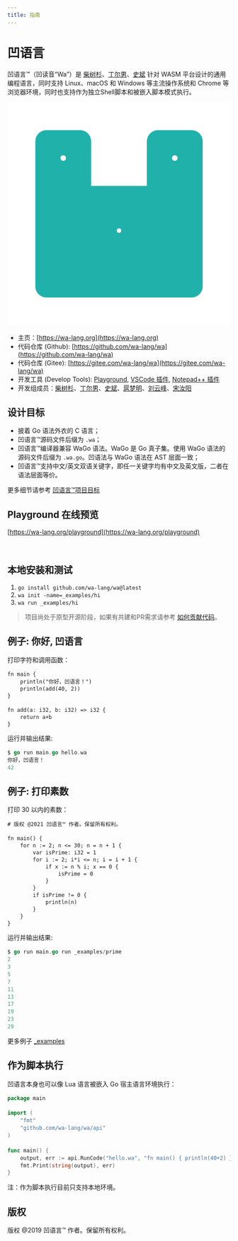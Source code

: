 ```yaml
---
title: 指南
---
```


# 凹语言

凹语言™（凹读音“Wa”）是 [柴树杉](https://github.com/chai2010)、[丁尔男](https://github.com/3dgen)、[史斌](https://github.com/benshi001) 针对 WASM 平台设计的通用编程语言，同时支持 Linux、macOS 和 Windows 等主流操作系统和 Chrome 等浏览器环境，同时也支持作为独立Shell脚本和被嵌入脚本模式执行。

![](/logo-shadow.svg)

- 主页：[https://wa-lang.org](https://wa-lang.org)
- 代码仓库 (Github): [https://github.com/wa-lang/wa](https://github.com/wa-lang/wa)
- 代码仓库 (Gitee):  [https://gitee.com/wa-lang/wa](https://gitee.com/wa-lang/wa)
- 开发工具 (Develop Tools): [Playground](https://wa-lang.org/playground), [VSCode 插件](https://marketplace.visualstudio.com/items?itemName=xxxDeveloper.vscode-wa), [Notepad++ 插件](https://github.com/wa-lang/notepadplus-wa)
- 开发组成员：[柴树杉](https://github.com/chai2010)、[丁尔男](https://github.com/3dgen)、[史斌](https://github.com/benshi001)、[扈梦明](https://github.com/xxx002)、[刘云峰](https://github.com/leaftree)、[宋汝阳](https://github.com/ShiinaOrez)

## 设计目标

- 披着 Go 语法外衣的 C 语言；
- 凹语言™源码文件后缀为 `.wa`；
- 凹语言™编译器兼容 WaGo 语法。WaGo 是 Go 真子集。使用 WaGo 语法的源码文件后缀为 `.wa.go`。凹语法与 WaGo 语法在 AST 层面一致；
- 凹语言™支持中文/英文双语关键字，即任一关键字均有中文及英文版，二者在语法层面等价。

更多细节请参考 [凹语言™项目目标](goals.md)

## Playground 在线预览

[https://wa-lang.org/playground](https://wa-lang.org/playground)

![[![](https://wa-lang.org/smalltalk/st0011-01.png)](https://wa-lang.org/playground)](/playground.gif)

## 本地安装和测试

1. `go install github.com/wa-lang/wa@latest`
2. `wa init -name=_examples/hi`
3. `wa run _examples/hi`

> 项目尚处于原型开源阶段，如果有共建和PR需求请参考 [如何贡献代码](https://wa-lang.org/community/contribute.html)。

## 例子: 你好, 凹语言

打印字符和调用函数：

```wa
fn main {
	println("你好，凹语言！")
	println(add(40, 2))
}

fn add(a: i32, b: i32) => i32 {
	return a+b
}
```

运行并输出结果:

```go
$ go run main.go hello.wa 
你好，凹语言！
42
```

## 例子: 打印素数

打印 30 以内的素数：

```wa
# 版权 @2021 凹语言™ 作者。保留所有权利。

fn main() {
	for n := 2; n <= 30; n = n + 1 {
		var isPrime: i32 = 1
		for i := 2; i*i <= n; i = i + 1 {
			if x := n % i; x == 0 {
				isPrime = 0
			}
		}
		if isPrime != 0 {
			println(n)
		}
	}
}
```

运行并输出结果:

```go
$ go run main.go run _examples/prime
2
3
5
7
11
13
17
19
23
29
```

更多例子 [_examples](https://github.com/wa-lang/wa/tree/master/_examples)


## 作为脚本执行

凹语言本身也可以像 Lua 语言被嵌入 Go 宿主语言环境执行：

```go
package main

import (
	"fmt"
	"github.com/wa-lang/wa/api"
)

func main() {
	output, err := api.RunCode("hello.wa", "fn main() { println(40+2) }")
	fmt.Print(string(output), err)
}
```

注：作为脚本执行目前只支持本地环境。

## 版权

版权 @2019 凹语言™ 作者。保留所有权利。
